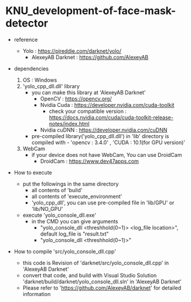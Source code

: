 # KNU_development-of-face-mask-detector

* reference
  - Yolo : https://pjreddie.com/darknet/yolo/
    - AlexeyAB Darknet : https://github.com/AlexeyAB
    
* dependencies 
  1. OS : Windows
  2. 'yolo_cpp_dll.dll' library
      - you can make this library at 'AlexeyAB Darknet'
         - OpenCV : https://opencv.org/
         - Nvidia Cuda : https://developer.nvidia.com/cuda-toolkit
           - check your compatible version : https://docs.nvidia.com/cuda/cuda-toolkit-release-notes/index.html
         - Nvidia cuDNN : https://developer.nvidia.com/cuDNN
      - pre-compiled library('yolo_cpp_dll.dll') in 'lib' directory is compiled with - 'opencv : 3.4.0' , 'CUDA : 10.1(for GPU version)'
  3. WebCam
      - if your device does not have WebCam, You can use DroidCam
        - DroidCam : https://www.dev47apps.com
        
* How to execute
  - put the followings in the same directory
    - all contents of 'build'
    - all contents of 'execute_environment'
    - 'yolo_cpp_dll', you can use pre-compiled file in 'lib/GPU' or 'lib/NO_GPU'
  - execute 'yolo_console_dll.exe'
    - in the CMD you can give arguments 
       - "yolo_console_dll <threshhold(0~1)> <log_file location>", default log_file is "result.txt"
       - "yolo_console_dll <threshhold(0~1)>"
  
* How to compile 'src/yolo_console_dll.cpp'  
  - this code is Revision of 'darknet/src/yolo_console_dll.cpp' in 'AlexeyAB Darknet'
  - convert that code, and build with Visual Studio Solution 'darknet/build/darknet/yolo_console_dll.sln' in 'AlexeyAB Darknet'
  - Please refer to 'https://github.com/AlexeyAB/darknet' for detailed information
